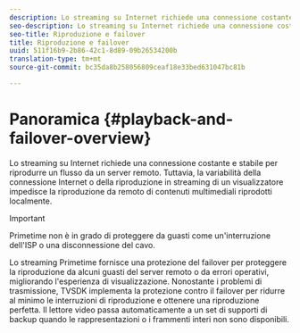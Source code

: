 ```yaml
---
description: Lo streaming su Internet richiede una connessione costante e stabile per riprodurre un flusso da un server remoto. Tuttavia, la variabilità della connessione Internet o della riproduzione in streaming di un visualizzatore impedisce la riproduzione da remoto di contenuti multimediali riprodotti localmente.
seo-description: Lo streaming su Internet richiede una connessione costante e stabile per riprodurre un flusso da un server remoto. Tuttavia, la variabilità della connessione Internet o della riproduzione in streaming di un visualizzatore impedisce la riproduzione da remoto di contenuti multimediali riprodotti localmente.
seo-title: Riproduzione e failover
title: Riproduzione e failover
uuid: 511f16b9-2b86-42c1-8d89-09b26534200b
translation-type: tm+mt
source-git-commit: bc35da8b258056809ceaf18e33bed631047bc81b

---
```



# Panoramica {#playback-and-failover-overview}

Lo streaming su Internet richiede una connessione costante e stabile per riprodurre un flusso da un server remoto. Tuttavia, la variabilità della connessione Internet o della riproduzione in streaming di un visualizzatore impedisce la riproduzione da remoto di contenuti multimediali riprodotti localmente.

>[!IMPORTANT]
>
>Primetime non è in grado di proteggere da guasti come un&#39;interruzione dell&#39;ISP o una disconnessione del cavo.

Lo streaming Primetime fornisce una protezione del failover per proteggere la riproduzione da alcuni guasti del server remoto o da errori operativi, migliorando l&#39;esperienza di visualizzazione. Nonostante i problemi di trasmissione, TVSDK implementa la protezione contro il failover per ridurre al minimo le interruzioni di riproduzione e ottenere una riproduzione perfetta. Il lettore video passa automaticamente a un set di supporti di backup quando le rappresentazioni o i frammenti interi non sono disponibili.